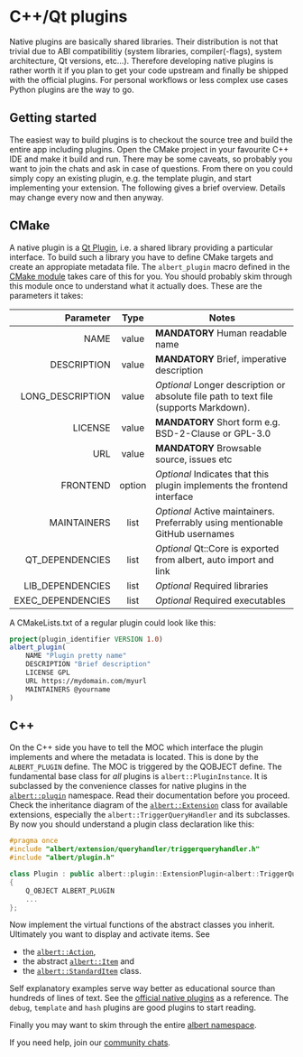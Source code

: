 # C++/Qt plugins

Native plugins are basically shared libraries.
Their distribution is not that trivial due to ABI compatibilitiy (system libraries, compiler(-flags), system architecture, Qt versions, etc…).
Therefore developing native plugins is rather worth it if you plan to get your code upstream and finally be shipped with the official plugins.
For personal workflows or less complex use cases Python plugins are the way to go.

## Getting started

The easiest way to build plugins is to checkout the source tree and build the entire app including plugins.
Open the CMake project in your favourite C++ IDE and make it build and run.
There may be some caveats, so probably you want to join the chats and ask in case of questions.
From there on you could simply copy an existing plugin, e.g. the template plugin, and start implementing your extension. 
The following gives a brief overview.
Details may change every now and then anyway. 

## CMake

A native plugin is a [Qt Plugin](https://doc.qt.io/qt-6/plugins-howto.html#the-low-level-api-extending-qt-applications), i.e. a shared library providing a particular interface.
To build such a library you have to define CMake targets and create an appropiate metadata file.
The `albert_plugin` macro defined in the [CMake module]([url](https://raw.githubusercontent.com/albertlauncher/albert/master/cmake/albert-macros.cmake)) takes care of this for you. You should probably skim through this module once to understand what it actually does. These are the parameters it takes:

|         Parameter |  Type  | Notes                                                                                  |
|------------------:|:------:|----------------------------------------------------------------------------------------|
|              NAME | value  | **MANDATORY** Human readable name                                                      |
|       DESCRIPTION | value  | **MANDATORY** Brief, imperative description                                            |
|  LONG_DESCRIPTION | value  | *Optional* Longer description or absolute file path to text file (supports Markdown).  |
|           LICENSE | value  | **MANDATORY** Short form e.g. BSD-2-Clause or GPL-3.0                                  |
|               URL | value  | **MANDATORY** Browsable source, issues etc                                             |
|          FRONTEND | option | *Optional* Indicates that this plugin implements the frontend interface                |
|       MAINTAINERS |  list  | *Optional* Active maintainers. Preferrably using mentionable GitHub usernames          |
|   QT_DEPENDENCIES |  list  | *Optional* Qt::Core is exported from albert, auto import and link                      |
|  LIB_DEPENDENCIES |  list  | *Optional* Required libraries                                                          |
| EXEC_DEPENDENCIES |  list  | *Optional* Required executables                                                        |

A CMakeLists.txt of a regular plugin could look like this:

```cmake
project(plugin_identifier VERSION 1.0)
albert_plugin(
    NAME "Plugin pretty name"
    DESCRIPTION "Brief description"
    LICENSE GPL
    URL https://mydomain.com/myurl
    MAINTAINERS @yourname
)
```

## C++

On the C++ side you have to tell the MOC which interface the plugin implements and where the metadata is located.
This is done by the `ALBERT_PLUGIN` define. The MOC is triggered by the QOBJECT define.
The fundamental base class for _all_ plugins is `albert::PluginInstance`.
It is subclassed by the convenience classes for native plugins in the [`albert::plugin`](https://albertlauncher.github.io/reference/namespacealbert_1_1plugin.html) namespace.
Read their documentation before you proceed.
Check the inheritance diagram of the [`albert::Extension`](https://albertlauncher.github.io/reference/classalbert_1_1Extension.html) class for available extensions, especially the `albert::TriggerQueryHandler` and its subclasses.
By now you should understand a plugin class declaration like this: 

```cpp
#pragma once
#include "albert/extension/queryhandler/triggerqueryhandler.h"
#include "albert/plugin.h"

class Plugin : public albert::plugin::ExtensionPlugin<albert::TriggerQueryHandler>
{
    Q_OBJECT ALBERT_PLUGIN
    ...
};
```

Now implement the virtual functions of the abstract classes you inherit.
Ultimately you want to display and activate items.
See 
 * the [`albert::Action`](https://albertlauncher.github.io/reference/classalbert_1_1Action.html),
 * the abstract [`albert::Item`](https://albertlauncher.github.io/reference/classalbert_1_1Item.html) and
 * the [`albert::StandardItem`](https://albertlauncher.github.io/reference/structalbert_1_1StandardItem.html) class.

Self explanatory examples serve way better as educational source than hundreds of lines of text.
See the [official native plugins](https://github.com/albertlauncher/plugins/tree/master/) as a reference.
The `debug`, `template` and `hash` plugins are good plugins to start reading. 

Finally you may want to skim through the entire [albert namespace](https://albertlauncher.github.io/reference/namespacealbert.html).

If you need help, join our [community chats](https://albertlauncher.github.io/help/#chats).
